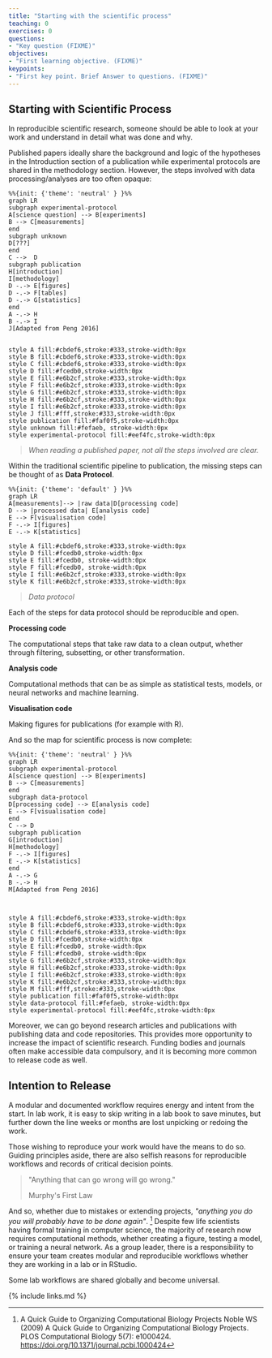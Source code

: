 ```yaml
---
title: "Starting with the scientific process"
teaching: 0
exercises: 0
questions:
- "Key question (FIXME)"
objectives:
- "First learning objective. (FIXME)"
keypoints:
- "First key point. Brief Answer to questions. (FIXME)"
---
```


## Starting with Scientific Process

In reproducible scientific research, someone should be able to look at your work and understand in detail what was done and why. 

Published papers ideally share the background and logic of the hypotheses in the Introduction section of a publication while experimental protocols are shared in the methodology section. However, the steps involved with data processing/analyses are too often opaque:
```mermaid
%%{init: {'theme': 'neutral' } }%%
graph LR
subgraph experimental-protocol
A[science question] --> B[experiments]
B --> C[measurements]
end
subgraph unknown
D[???] 
end
C -->  D
subgraph publication
H[introduction]
I[methodology]
D -.-> E[figures]
D -.-> F[tables]
D -.-> G[statistics]
end
A -.-> H
B -.-> I
J[Adapted from Peng 2016]


style A fill:#cbdef6,stroke:#333,stroke-width:0px
style B fill:#cbdef6,stroke:#333,stroke-width:0px
style C fill:#cbdef6,stroke:#333,stroke-width:0px
style D fill:#fcedb0,stroke-width:0px
style E fill:#e6b2cf,stroke:#333,stroke-width:0px
style F fill:#e6b2cf,stroke:#333,stroke-width:0px
style G fill:#e6b2cf,stroke:#333,stroke-width:0px
style H fill:#e6b2cf,stroke:#333,stroke-width:0px
style I fill:#e6b2cf,stroke:#333,stroke-width:0px
style J fill:#fff,stroke:#333,stroke-width:0px
style publication fill:#faf0f5,stroke-width:0px
style unknown fill:#fefaeb, stroke-width:0px
style experimental-protocol fill:#eef4fc,stroke-width:0px

```

> *When reading a published paper, not all the steps involved are clear.*

Within the traditional scientific pipeline to publication, the missing steps can be thought of as **Data Protocol**.

```mermaid
%%{init: {'theme': 'default' } }%%
graph LR
A[measurements]--> |raw data|D[processing code]
D --> |processed data| E[analysis code]
E --> F[visualisation code]
F -.-> I[figures]
E -.-> K[statistics]

style A fill:#cbdef6,stroke:#333,stroke-width:0px
style D fill:#fcedb0,stroke-width:0px
style E fill:#fcedb0, stroke-width:0px
style F fill:#fcedb0, stroke-width:0px
style I fill:#e6b2cf,stroke:#333,stroke-width:0px
style K fill:#e6b2cf,stroke:#333,stroke-width:0px
```
> *Data protocol*

Each of the steps for data protocol should be reproducible and open. 


**Processing code**

The computational steps that take raw data to a clean output, whether through filtering, subsetting, or other transformation. 

**Analysis code** 

Computational methods that can be as simple as statistical tests, models, or neural networks and machine learning. 

**Visualisation code**

Making figures for publications (for example with R). 

And so the map for scientific process is now complete:


```mermaid
%%{init: {'theme': 'neutral' } }%%
graph LR
subgraph experimental-protocol
A[science question] --> B[experiments]
B --> C[measurements]
end
subgraph data-protocol
D[processing code] --> E[analysis code]
E --> F[visualisation code]
end
C --> D
subgraph publication
G[introduction]
H[methodology]
F -.-> I[figures]
E -.-> K[statistics]
end
A -.-> G
B -.-> H
M[Adapted from Peng 2016]



style A fill:#cbdef6,stroke:#333,stroke-width:0px
style B fill:#cbdef6,stroke:#333,stroke-width:0px
style C fill:#cbdef6,stroke:#333,stroke-width:0px
style D fill:#fcedb0,stroke-width:0px
style E fill:#fcedb0, stroke-width:0px
style F fill:#fcedb0, stroke-width:0px
style G fill:#e6b2cf,stroke:#333,stroke-width:0px
style H fill:#e6b2cf,stroke:#333,stroke-width:0px
style I fill:#e6b2cf,stroke:#333,stroke-width:0px
style K fill:#e6b2cf,stroke:#333,stroke-width:0px
style M fill:#fff,stroke:#333,stroke-width:0px
style publication fill:#faf0f5,stroke-width:0px
style data-protocol fill:#fefaeb, stroke-width:0px
style experimental-protocol fill:#eef4fc,stroke-width:0px

```

Moreover, we can go beyond research articles and publications with publishing data and code repositories. This provides more opportunity to increase the impact of scientific research. Funding bodies and journals often make accessible data compulsory, and it is becoming more common to release code as well. 


[^murphy]:  A Quick Guide to Organizing Computational Biology Projects
Noble WS (2009) A Quick Guide to Organizing Computational Biology Projects. PLOS Computational Biology 5(7): e1000424. https://doi.org/10.1371/journal.pcbi.1000424

##  Intention to Release

A modular and documented workflow requires energy and intent from the start. In lab work, it is easy to skip writing in a lab book to save minutes, but further down the line weeks or months are lost unpicking or redoing the work. 

Those wishing to reproduce your work would have the means to do so. Guiding principles aside, there are also selfish reasons for reproducible workflows and records of critical decision points.

> "Anything that can go wrong will go wrong."
>
> Murphy's First Law

And so, whether due to mistakes or extending projects, *"anything you do you will probably have to be done again"*. [^murphy] Despite few life scientists having formal training in computer science, the majority of research now requires computational methods, whether creating a figure, testing a model, or training a neural network. As a group leader, there is a responsibility to ensure your team creates modular and reproducible workflows whether they are working in a lab or in RStudio. 

Some lab workflows are shared globally and become universal.

{% include links.md %}
